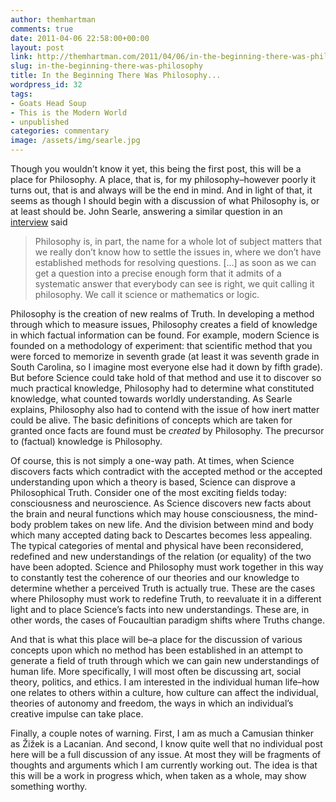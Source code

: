 ```yaml
---
author: themhartman
comments: true
date: 2011-04-06 22:58:00+00:00
layout: post
link: http://themhartman.com/2011/04/06/in-the-beginning-there-was-philosophy/
slug: in-the-beginning-there-was-philosophy
title: In the Beginning There Was Philosophy...
wordpress_id: 32
tags:
- Goats Head Soup
- This is the Modern World
- unpublished
categories: commentary
image: /assets/img/searle.jpg
---
```


Though you wouldn’t know it yet, this being the first post, this will be a place for Philosophy. A place, that is, for my philosophy–however poorly it turns out, that is and always will be the end in mind. And in light of that, it seems as though I should begin with a discussion of what Philosophy is, or at least should be. John Searle, answering a similar question in an [interview](http://globetrotter.berkeley.edu/people/Searle/searle-con0.html) said


<blockquote>

>
>

Philosophy is, in part, the name for a whole lot of subject matters that we really don’t know how to settle the issues in, where we don’t have established methods for resolving questions. […] as soon as we can get a question into a precise enough form that it admits of a systematic answer that everybody can see is right, we quit calling it philosophy. We call it science or mathematics or logic.


>
> </blockquote>


Philosophy is the creation of new realms of Truth. In developing a method through which to measure issues, Philosophy creates a field of knowledge in which factual information can be found. For example, modern Science is founded on a methodology of experiment: that scientific method that you were forced to memorize in seventh grade (at least it was seventh grade in South Carolina, so I imagine most everyone else had it down by fifth grade). But before Science could take hold of that method and use it to discover so much practical knowledge, Philosophy had to determine what constituted knowledge, what counted towards worldly understanding. As Searle explains, Philosophy also had to contend with the issue of how inert matter could be alive. The basic definitions of concepts which are taken for granted once facts are found must be _created_ by Philosophy. The precursor to (factual) knowledge is Philosophy.

Of course, this is not simply a one-way path. At times, when Science discovers facts which contradict with the accepted method or the accepted understanding upon which a theory is based, Science can disprove a Philosophical Truth. Consider one of the most exciting fields today: consciousness and neuroscience. As Science discovers new facts about the brain and neural functions which may house consciousness, the mind-body problem takes on new life. And the division between mind and body which many accepted dating back to Descartes becomes less appealing. The typical categories of mental and physical have been reconsidered, redefined and new understandings of the relation (or equality) of the two have been adopted. Science and Philosophy must work together in this way to constantly test the coherence of our theories and our knowledge to determine whether a perceived Truth is actually true. These are the cases where Philosophy must work to redefine Truth, to reevaluate it in a different light and to place Science’s facts into new understandings. These are, in other words, the cases of Foucaultian paradigm shifts where Truths change.

And that is what this place will be–a place for the discussion of various concepts upon which no method has been established in an attempt to generate a field of truth through which we can gain new understandings of human life. More specifically, I will most often be discussing art, social theory, politics, and ethics. I am interested in the individual human life–how one relates to others within a culture, how culture can affect the individual, theories of autonomy and freedom, the ways in which an individual’s creative impulse can take place.

Finally, a couple notes of warning. First, I am as much a Camusian thinker as Žižek is a Lacanian. And second, I know quite well that no individual post here will be a full discussion of any issue. At most they will be fragments of thoughts and arguments which I am currently working out. The idea is that this will be a work in progress which, when taken as a whole, may show something worthy.
